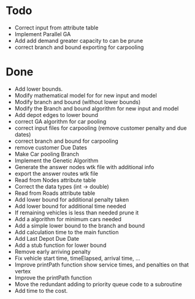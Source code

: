 # Todo
- Correct input from attribute table
- Implement Parallel GA
- Add add demand greater capacity to can be prune
- correct branch and bound exporting for carpooling

# Done
- Add lower bounds.
- Modify mathematical model for for new input and model
- Modify branch and bound (without lower bounds)
- Modify the Branch and bound algorithm for new input and model
- Add depot edges to lower bound
- correct GA algorithm for car pooling
- correct input files for carpooling (remove customer penalty and due dates)
- correct branch and bound for carpooling
- remove customer Due Dates
- Make Car pooling Branch
- Implement the Genetic Algorithm
- Generate the answer nodes wtk file with additional info
- export the answer routes wtk file
- Read from Nodes attribute table
- Correct the data types (int -> double)
- Read from Roads attribute table
- Add lower bound for additional penalty taken
- Add lower bound for additional time needed
- If remaining vehicles is less than needed prune it
- Add a algorithm for minimum cars needed
- Add a simple lower bound to the branch and    bound
- Add calculation time to the main function
- Add Last Depot Due Date
- Add a stub function for lower bound
- Remove early arriving penalty
- Fix vehicle start time, timeElapsed, arrival time, ...
- Improve printPath function show service times, and penalties on that vertex
- Improve the printPath function
- Move the redundant adding to priority queue code to a subroutine
- Add time to the cost.